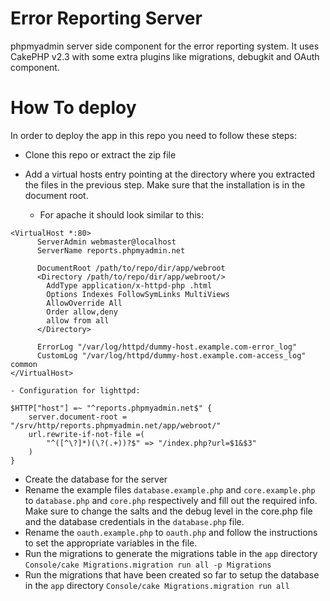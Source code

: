 Error Reporting Server
======================

phpmyadmin server side component for the error reporting system. It uses
CakePHP v2.3 with some extra plugins like migrations, debugkit and OAuth
component.

# How To deploy #

In order to deploy the app in this repo you need to follow these steps:

- Clone this repo or extract the zip file
- Add a virtual hosts entry pointing at the directory where you extracted the
  files in the previous step. Make sure that the installation is in the
  document root. 

    - For apache it should look similar to this:
```
<VirtualHost *:80>
      ServerAdmin webmaster@localhost
      ServerName reports.phpmyadmin.net

      DocumentRoot /path/to/repo/dir/app/webroot
      <Directory /path/to/repo/dir/app/webroot/>
        AddType application/x-httpd-php .html
        Options Indexes FollowSymLinks MultiViews
        AllowOverride All
        Order allow,deny
        allow from all
      </Directory>

      ErrorLog "/var/log/httpd/dummy-host.example.com-error_log"
      CustomLog "/var/log/httpd/dummy-host.example.com-access_log" common
</VirtualHost>
```
    - Configuration for lighttpd:
```
$HTTP["host"] =~ "^reports.phpmyadmin.net$" {
    server.document-root = "/srv/http/reports.phpmyadmin.net/app/webroot/"
    url.rewrite-if-not-file =(
        "^([^\?]*)(\?(.+))?$" => "/index.php?url=$1&$3"
    )
}
```
- Create the database for the server
- Rename the example files `database.example.php` and `core.example.php` to
  `database.php` and `core.php` respectively and fill out the required info.
  Make sure to change the salts and the debug level in the core.php file and
  the database credentials in the `database.php` file.
- Rename the `oauth.example.php` to `oauth.php` and follow the instructions to
  set the appropriate variables in the file.
- Run the migrations to generate the migrations table in the `app` directory
  `Console/cake Migrations.migration run all -p Migrations`
- Run the migrations that have been created so far to setup the database 
  in the `app` directory
  `Console/cake Migrations.migration run all`
